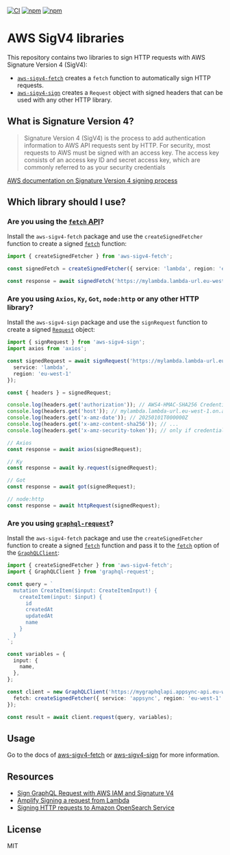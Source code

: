 [![CI](https://github.com/zirkelc/aws-sigv4/actions/workflows/ci.yml/badge.svg)](https://github.com/zirkelc/aws-sigv4/actions/workflows/ci.yml)
[![npm](https://img.shields.io/npm/dt/aws-sigv4-fetch?label=aws-sigv4-fetch)](https://www.npmjs.com/package/aws-sigv4-fetch)
[![npm](https://img.shields.io/npm/dt/aws-sigv4-sign?label=aws-sigv4-sign)](https://www.npmjs.com/package/aws-sigv4-sign)

# AWS SigV4 libraries

This repository contains two libraries to sign HTTP requests with AWS Signature Version 4 (SigV4):

- [`aws-sigv4-fetch`](https://www.npmjs.com/package/aws-sigv4-fetch) creates a `fetch` function to automatically sign HTTP requests.
- [`aws-sigv4-sign`](https://www.npmjs.com/package/aws-sigv4-sign) creates a `Request` object with signed headers that can be used with any other HTTP library.

## What is Signature Version 4?
> Signature Version 4 (SigV4) is the process to add authentication information to AWS API requests sent by HTTP. For security, most requests to AWS must be signed with an access key. The access key consists of an access key ID and secret access key, which are commonly referred to as your security credentials

[AWS documentation on Signature Version 4 signing process](https://docs.aws.amazon.com/general/latest/gr/signature-version-4.html)

## Which library should I use?

### Are you using the [`fetch` API](https://developer.mozilla.org/en-US/docs/Web/API/fetch)?

Install the `aws-sigv4-fetch` package and use the `createSignedFetcher` function to create a signed [`fetch`](https://developer.mozilla.org/en-US/docs/Web/API/fetch) function:

```ts
import { createSignedFetcher } from 'aws-sigv4-fetch';

const signedFetch = createSignedFetcher({ service: 'lambda', region: 'eu-west-1' });

const response = await signedFetch('https://mylambda.lambda-url.eu-west-1.on.aws/');
```

### Are you using `Axios`, `Ky`, `Got`, `node:http` or any other HTTP library?

Install the `aws-sigv4-sign` package and use the `signRequest` function to create a signed [`Request`](https://developer.mozilla.org/en-US/docs/Web/API/Request) object:

```ts
import { signRequest } from 'aws-sigv4-sign';
import axios from 'axios';

const signedRequest = await signRequest('https://mylambda.lambda-url.eu-west-1.on.aws/', {
  service: 'lambda',
  region: 'eu-west-1'
});

const { headers } = signedRequest;

console.log(headers.get('authorization')); // AWS4-HMAC-SHA256 Credential=.../20250101/us-east-1/lambda/aws4_request, SignedHeaders=host;x-amz-date;x-amz-content-sha256;x-amz-security-token, Signature=...
console.log(headers.get('host')); // mylambda.lambda-url.eu-west-1.on.aws
console.log(headers.get('x-amz-date')); // 20250101T000000Z
console.log(headers.get('x-amz-content-sha256')); // ...
console.log(headers.get('x-amz-security-token')); // only if credentials include a session token

// Axios
const response = await axios(signedRequest);

// Ky
const response = await ky.request(signedRequest);

// Got
const response = await got(signedRequest);

// node:http
const response = await httpRequest(signedRequest);
```

### Are you using [`graphql-request`](https://www.npmjs.com/package/graphql-request)?

Install the `aws-sigv4-fetch` package and use the `createSignedFetcher` function to create a signed [`fetch`](https://developer.mozilla.org/en-US/docs/Web/API/fetch) function and pass it to the [`fetch`](https://github.com/graffle-js/graffle/blob/b732f4595b2619cc0f0c23e69e8316f37e29713b/src/legacy/helpers/types.ts#L63-L71) option of the [`GraphQLClient`](https://github.com/graffle-js/graffle/blob/b732f4595b2619cc0f0c23e69e8316f37e29713b/src/legacy/classes/GraphQLClient.ts#L20-L21):

```ts
import { createSignedFetcher } from 'aws-sigv4-fetch';
import { GraphQLClient } from 'graphql-request';

const query = `
  mutation CreateItem($input: CreateItemInput!) {
    createItem(input: $input) {
      id
      createdAt
      updatedAt
      name
    }
  }
`;

const variables = {
  input: {
    name,
  },
};

const client = new GraphQLClient('https://mygraphqlapi.appsync-api.eu-west-1.amazonaws.com/graphql', {
  fetch: createSignedFetcher({ service: 'appsync', region: 'eu-west-1' }),
});

const result = await client.request(query, variables);
```

## Usage

Go to the docs of [aws-sigv4-fetch](./packages/aws-sigv4-fetch/README.md) or [aws-sigv4-sign](./packages/aws-sigv4-sign/README.md) for more information.

## Resources
- [Sign GraphQL Request with AWS IAM and Signature V4](https://dev.to/zirkelc/sign-graphql-request-with-aws-iam-and-signature-v4-2il6)
- [Amplify Signing a request from Lambda](https://docs.amplify.aws/lib/graphqlapi/graphql-from-nodejs/q/platform/js/#signing-a-request-from-lambda)
- [Signing HTTP requests to Amazon OpenSearch Service](https://docs.aws.amazon.com/opensearch-service/latest/developerguide/request-signing.html#request-signing-node)

## License
MIT
